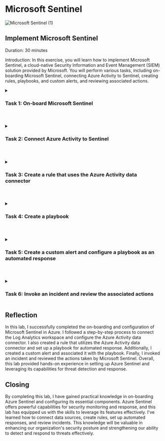 # Microsoft Sentinel

![Microsoft Sentinel (1)](https://github.com/0xbythesecond/Microsoft-Sentinel/assets/23303634/4ffe3cc6-a155-460f-81d0-5b0531d64cac)
 

## Implement Microsoft Sentinel

Duration: 30 minutes

Introduction:
In this exercise, you will learn how to implement Microsoft Sentinel, a cloud-native Security Information and Event Management (SIEM) solution provided by Microsoft. You will perform various tasks, including on-boarding Microsoft Sentinel, connecting Azure Activity to Sentinel, creating rules, playbooks, and custom alerts, and reviewing associated actions.

<details>

<summary>
  
### Task 1: On-board Microsoft Sentinel
  
</summary>  

1. Sign in to the Azure portal `https://portal.azure.com` using an account that has the Owner or Contributor role in the Azure subscription.

2. In the Azure portal, search for "Microsoft Sentinel" in the Search resources, services, and docs text box.

3. On the Microsoft Sentinel blade, click "+ Create" to start the on-boarding process.

4. On the "Add Microsoft Sentinel to a workspace" blade, select the Log Analytics workspace you created in the Azure Monitor lab and click "Add".
  
<img src="https://github.com/0xbythesecond/Microsoft-Sentinel/assets/23303634/b3efe8ae-c8c4-4b67-93e8-ba86a9e1c20c" height="80%" width="80%" alt="Add Microsoft Sentinel to LAW"/>

</details>

#

<details>

<summary>  

### Task 2: Connect Azure Activity to Sentinel
  
</summary>  

1. On the Microsoft Sentinel blade, go to the Configuration section and click "Data connectors".

2. On the Data connectors blade, search for "Azure" and select the Azure Activity data connector.
  
<img src="https://github.com/0xbythesecond/Microsoft-Sentinel/assets/23303634/633ef6c4-6f1a-4eca-ab5a-82f40c0fe1e9" height="80%" width="80%" alt="Azure Activity Data Connectors"/>
  

3. On the Azure Activity blade, follow the instructions to configure the connector. This includes connecting your subscriptions through diagnostic settings using the Azure Policy Assignment wizard.
  
<img src="https://github.com/0xbythesecond/Microsoft-Sentinel/assets/23303634/ce0a9355-c468-4926-b6b3-3d3cea1c6525" height="40%" width="40%" alt="Open Connector Page"/>  
  
Launch Policy Assignment Wizard  
<img src="https://github.com/0xbythesecond/Microsoft-Sentinel/assets/23303634/f51edc30-fbd0-4a74-b1ec-aa28556ae86e" height="90%" width="90%" alt="Launch Azure Policy Assignment Wizard"/>
  
  
<img src="https://github.com/0xbythesecond/Microsoft-Sentinel/assets/23303634/b1842d10-3d18-44a7-a9ab-cd767d791827" height="70%" width="70%" alt="Select Scope for Azure Activity Policy"/>

  >**Note**: Do not choose a Resource Group

Select Workspace for Azure Activity Policy
<img src="https://github.com/0xbythesecond/Microsoft-Sentinel/assets/23303634/af85a06d-22c8-4b08-8cf7-ba0cf073027a" height="80%" width="80%" alt="Select Workspace for Azure Activity Policy"/>
  
Create a Remediation Task  
<img src="https://github.com/0xbythesecond/Microsoft-Sentinel/assets/23303634/e4869db2-91af-403f-a4a0-452228a4da48" height="90%" width="90%" alt="Create a Remediation Task"/>
  
Click the Next button at the bottom of the Remediation tab to proceed to the Non-compliance message tab. Enter a Non-compliance message if you wish (this is optional) and click the Review + Create button at the bottom of the Non-compliance message tab.  
  
Click the Create button. You should observe three succeeded status messages: Creating policy assignment succeeded, Role Assignments creation succeeded, and Remediation task creation succeeded.  
  
4. Review and confirm the successful configuration of the Azure Activity data connector.
  
  >**Note**: You can check the Notifications, bell icon to verify the three successful tasks.
  
  >**Note**: It may take over 15 minutes before the Status shows “Connected” and the graph displays Data received.

</details>

#

<details>
  
<summary>
  
### Task 3: Create a rule that uses the Azure Activity data connector
  
</summary>  

1. On the Microsoft Sentinel Configuration blade, click "Analytics".

2. On the Analytics blade, switch to the "Rule templates" tab.
  
<img src="https://github.com/0xbythesecond/Microsoft-Sentinel/assets/23303634/f4715117-adc9-4784-b355-21e324bf8dc1" height="80%" width="80%" alt="Sentinel Analytics Rule Templates"/>
  
  >**Note**: Review the types of rules you can create. Each rule is associated with a specific Data Source. 

3. Search for "Suspicious" and select the rule template associated with the Azure Activity data source for suspicious resource creation or deployment.

4. Click "Create rule" to start creating the rule from the template.
  
<img src="https://github.com/0xbythesecond/Microsoft-Sentinel/assets/23303634/ede2cf96-e760-48f6-91a2-43d64a08be26" height="80%" width="80%" alt="Create Analytics Rule"/>

5. Configure the rule settings on the General, Set rule logic, Incident settings, and Automated response tabs as per the default settings.
  
<img src="https://github.com/0xbythesecond/Microsoft-Sentinel/assets/23303634/c0792160-2e51-43d8-b0f9-5977cadd4883" height="50%" width="50%" alt="Create a New Rule from Template (General Tab)"/>
 
Rule Logic Defaults
 
<img src="https://github.com/0xbythesecond/Microsoft-Sentinel/assets/23303634/017964c3-1509-4a87-968e-f3842bd0ad31" height="80%" width="80%" alt="Analytics rule wizard - Set Logic Rules from Template"/>
 
<details>
  
 <summary> Set Logic Rule in Template </summary>
  
```kql 
let szOperationNames = dynamic(["microsoft.compute/virtualMachines/write", "microsoft.resources/deployments/write"]);
let starttime = 7d;
let endtime = 1d;
let timeframe = 1d;
let TimeSeriesData =
AzureActivity
| where TimeGenerated between (startofday(ago(starttime)) .. startofday(now()))
| where OperationNameValue in~ (szOperationNames)
| project TimeGenerated, Caller 
| make-series Total = count() on TimeGenerated from startofday(ago(starttime)) to startofday(now()) step timeframe by Caller; 
TimeSeriesData
| extend (anomalies, score, baseline) = series_decompose_anomalies(Total, 3, -1, 'linefit')
| mv-expand Total to typeof(double), TimeGenerated to typeof(datetime), anomalies to typeof(double), score to typeof(double), baseline to typeof(long) 
| where TimeGenerated >= startofday(ago(endtime))
| where anomalies > 0 and baseline > 0
| project Caller, TimeGenerated, Total, baseline, anomalies, score
| join (AzureActivity
| where TimeGenerated > startofday(ago(endtime)) 
| where OperationNameValue in~ (szOperationNames)
| summarize make_set(OperationNameValue,100), make_set(_ResourceId,100), make_set(CallerIpAddress,100) by bin(TimeGenerated, timeframe), Caller
) on TimeGenerated, Caller
| mv-expand CallerIpAddress=set_CallerIpAddress
| project-away Caller1
| extend Name = iif(Caller has '@',tostring(split(Caller,'@',0)[0]),"")
| extend UPNSuffix = iif(Caller has '@',tostring(split(Caller,'@',1)[0]),"")
| extend AadUserId = iif(Caller !has '@',Caller,"")
``` 
 </details> 
  

6. Review the rule configuration and click "Create" to activate the rule.
 
<img src="https://github.com/0xbythesecond/Microsoft-Sentinel/assets/23303634/31209b32-50a8-4ee2-9f50-9ad2f716891a" height="80%" width="80%" alt="Validation of Analytics Rule from Template"/>

  >**Note**: You now have an active rule. 

</details>

#

<details>
  
<summary>
  
### Task 4: Create a playbook
  
</summary>  

1. In the Azure portal, search for "Deploy a custom template" in the Search resources, services, and docs text box.

2. On the Custom deployment blade, choose the option to build your own template in the editor.
 
<img src="https://github.com/0xbythesecond/Microsoft-Sentinel/assets/23303634/e41a95de-a5b9-4468-af6a-2c779f0e5bb0" height="50%" width="50%" alt="Build a Template for Custom Template"/> 

3. Load the provided template file "changeincidentseverity.json" [here](https://github.com/0xbythesecond/Microsoft-Sentinel/blob/main/changeincidentseverity.json).
 
<img src="https://github.com/0xbythesecond/Microsoft-Sentinel/assets/23303634/22935ac3-05d5-4687-829c-f0a178281f45" height="70%" width="70%" alt="Load JSON Template"/>

4. Save the template and provide the necessary details such as subscription, resource group, location, playbook name, and user name.

5. Review the settings and click "Review + create" and then "Create" to deploy the playbook.
 
 <img src="https://github.com/0xbythesecond/Microsoft-Sentinel/assets/23303634/959f371a-d168-43de-9a61-c10a4da99547" height="50%" width="50%" alt="Create The Template and Select the Resource Group"/>
 
 >**Note**: Wait for the deployment to complete.

In the Azure portal, in the Search resources, services, and docs text box at the top of the Azure portal page, type Resource groups and press the Enter key.

On the Resource groups blade, in the list of resource group, click the AZ500LAB131415 entry.

On the AZ500LAB131415 resource group blade, in the list of resources, click the entry representing the newly created Change-Incident-Severity logic app.

On the Change-Incident-Severity blade, click Edit.

  >**Note**: On the Logic Apps Designer blade, each of the four connections displays a warning. This means that each needs to reviewed and configured.

On the Logic Apps Designer blade, click the first Connections step.
 
<img src="https://github.com/0xbythesecond/Microsoft-Sentinel/assets/23303634/35deb285-f852-4fa9-9b28-6c8ae9c87f4d" height="70%" width="70%" alt="Add New Connection"/> 

Click Add new, ensure that the entry in the Tenant drop down list contains your Azure AD tenant name and click Sign-in.
 
<img src="https://github.com/0xbythesecond/Microsoft-Sentinel/assets/23303634/24058bca-5568-4e57-887e-a5bc23f39c7a" height="50%" width="50%" alt="Select Default Directory"/> 

When prompted, sign in with the user account that has the Owner or Contributor role in the Azure subscription you are using for this lab.

Click the second Connection step and, in the list of connections, select the second entry, representing the connection you created in the previous step.

Repeat the previous steps in for the remaining two Connection steps.
 
<img src="https://github.com/0xbythesecond/Microsoft-Sentinel/assets/23303634/d9c27651-32e6-4105-bdff-68e3afd2acf5" Lheight="70%" width="70%" alt="Logic Apps Designer - Microsoft Azure"/> 

  >**Note**: Ensure there are no warnings displayed on any of the steps.

On the Logic Apps Designer blade, click Save to save your changes.


</details>

#

<details>
  
<summary>
  
### Task 5: Create a custom alert and configure a playbook as an automated response
  
</summary>  

1. Go to the Microsoft Sentinel Overview blade and click "Analytics" in the Configuration section.

2. On the Analytics blade, click "+ Create" and select "Scheduled query rule" from the drop-down menu.
 
<img src="https://github.com/0xbythesecond/Microsoft-Sentinel/assets/23303634/85b4fdcf-8c97-4642-93ed-4ee53c518540" height="70%" width="70%" alt="Create Scheduled Query Rule"/>

3. On the General tab of the Create new rule blade, specify the rule name, tactics, and other settings.
 
<img src="https://github.com/0xbythesecond/Microsoft-Sentinel/assets/23303634/e14c2936-f617-4de0-853d-c1bcc15d2a50" height="70%" width="70%" alt="Create a New Scheduled Rule (General Tab)"/>

4. Switch to the Set rule logic tab and paste the provided rule query in the Rule query text box.
 
```kql
 AzureActivity
  | where ResourceProviderValue =~ "Microsoft.Security" 
  | where OperationNameValue =~ "Microsoft.Security/locations/jitNetworkAccessPolicies/delete" 
``` 
 
   >**Note**: This rule identifies removal of Just in time VM access policies.

  >**Note**: if you receive a parse error, intellisense may have added values to your query. Ensure the query matches otherwise paste the query into notepad and then from notepad to the rule query.

5. Configure the query scheduling and other settings as per the instructions.

6. On the Automated response tab, select the checkbox next to the Change-Incident-Severity playbook in the Alert automation (classic) dropdown list.
 
<img src="https://github.com/0xbythesecond/Microsoft-Sentinel/assets/23303634/cf2d9e47-ad59-4982-9cfd-05a4748239ef" height="70%" width="70%" alt="Create Sentinel Analytics Rule - (Automation Rule Tab)"/>

7. Review the settings and click "Create" to activate the rule.
 
<img src="https://github.com/0xbythesecond/Microsoft-Sentinel/assets/23303634/e695338d-bac6-4968-9c3c-5516569442f9" height="70%" width="70%" alt="Create a New Scheduled Rule (Review Create)"/> 
 
  >**Note**: You now have a new active rule called Playbook Demo. If an event identified by the rue logic occurs, it will result in a medium severity alert, which will generate a corresponding incident.

</details>

#

<details> 
  
<summary>
  
### Task 6: Invoke an incident and review the associated actions
  
</summary>

1. Open the Azure portal and navigate to the "Microsoft Defender for Cloud | Overview" blade.

2. Verify your secure score, which should have been updated by now.

3. Go to the "Microsoft Defender for Cloud | Workload protections" blade.

4. Under the "Advanced protection" section, click on "Just-in-time VM access."

5. On the "Microsoft Defender for Cloud | Just in time VM access" blade, locate the row corresponding to the target virtual machine (e.g., myVM).

6. Click the ellipses button on the right-hand side of the row, select "Remove," and confirm by clicking "Yes."
 
<img src="https://github.com/0xbythesecond/Microsoft-Sentinel/assets/23303634/9bdecc25-850a-40f1-98e5-fb7c6f07840d" height="70%" width="70%" alt="Remove JIT VM Access"/>

  >**Note**: If the VM is not listed in the "Just-in-time VMs," go to the "Virtual Machine" blade, click on "Configuration," enable the "Just-in-time VMs" option under the Just-in-time VM's access, and repeat the previous step after navigating back to the "Microsoft Defender for Cloud" blade.

7. In the Azure portal, use the search box at the top to type "Activity log" and press Enter.

8. Navigate to the "Activity log" blade and look for an entry indicating the deletion of JIT Network Access Policies. Please note that it may take a minute to appear.
 
<img src="https://github.com/0xbythesecond/Microsoft-Sentinel/assets/23303634/e19c4ad9-54d0-4695-b3ed-498884987340" height="70%" width="70%" alt="Activity Log Displays Delete JIT Network Access Policies"/> 

9. Go back to the Azure portal and navigate to the "Microsoft Sentinel | Overview" blade.

10. Review the dashboard on the "Microsoft Sentinel | Overview" blade and verify if it displays an alert corresponding to the deletion of the Just-in-time VM access policy.

  >**Note**: It may take up to 5 minutes for alerts to appear. If you don't see an alert, run the query rule mentioned in the previous task to check if the Just-in-Time access policy deletion activity has been propagated to the Log Analytics workspace associated with your Microsoft Sentinel instance. If not, recreate the Just-in-time VM access policy and repeat the deletion step.

11. In the "Threat Management" section of the "Microsoft Sentinel | Overview" blade, click on "Incidents."

12. Verify that the "Incidents" blade displays an incident with either medium or high severity level.
 
<img src="https://github.com/0xbythesecond/Microsoft-Sentinel/assets/23303634/21448a5d-dc55-463c-9d69-2f280ac9bc62" height="70%" width="70%" alt="Created Incidents"/>

  >**Note**: It may take up to 5 minutes for the incident to appear on the "Microsoft Sentinel | Incidents" blade.

13. Take a look at the "Microsoft Sentinel | Playbooks" blade to see the count of successful and failed playbook runs.

  >**Note**: You have the option to assign a different severity level and status to an incident.

 >Results: You have successfully simulated an incident by removing a Just-in-Time VM access policy. You have also reviewed the associated alerts and incidents in Microsoft Sentinel. This exercise confirms that you have created a Microsoft Sentinel workspace, connected it to Azure Activity logs, created a playbook, and set up custom alerts triggered by the removal of Just-in-Time VM access policies. You have validated the configuration.

Clean up resources:

Remember to remove any Azure resources that are no longer needed to avoid unexpected costs.

1. In the Azure portal, click the first icon in the top right to open the Cloud Shell.

2. If prompted, select PowerShell and create storage.

3. Ensure that PowerShell is selected in the drop-down menu in the upper-left corner of the Cloud Shell pane.

4. Run the following command in the PowerShell session within the Cloud Shell pane to remove the resource group created in this lab:

```powershell
Remove-AzResourceGroup -Name "AZ500LAB131415" -Force -AsJob
```

![Delete Resource Group](https://github.com/0xbythesecond/Microsoft-Sentinel/assets/23303634/1c815e83-ebbf-4863-a519-854ad805b048)
 
 
5. Close the Cloud Shell pane.
  
</details>  

## Reflection
In this lab, I successfully completed the on-boarding and configuration of Microsoft Sentinel in Azure. I followed a step-by-step process to connect the Log Analytics workspace and configure the Azure Activity data connector. I also created a rule that utilizes the Azure Activity data connector and set up a playbook for automated response. Additionally, I created a custom alert and associated it with the playbook. Finally, I invoked an incident and reviewed the actions taken by Microsoft Sentinel. Overall, this lab provided hands-on experience in setting up Azure Sentinel and leveraging its capabilities for threat detection and response.

## Closing
By completing this lab, I have gained practical knowledge in on-boarding Azure Sentinel and configuring its essential components. Azure Sentinel offers powerful capabilities for security monitoring and response, and this lab has equipped us with the skills to leverage its features effectively. I've learned how to connect data sources, create rules, set up automated responses, and review incidents. This knowledge will be valuable in enhancing our organization's security posture and strengthening our ability to detect and respond to threats effectively.
